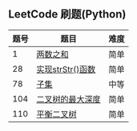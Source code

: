 ## LeetCode 刷题(Python)

| 题号 |题目| 难度 |
| ---  | --- | --- |
| 1    |[两数之和](./code/1-two_sum.py) | 简单 |
| 28    |[实现strStr()函数](./code/28-strStr.py)|简单|
| 78    |[子集](./code/78-subset.py)|中等|
| 104   |[二叉树的最大深度](./code/104-maximum_depth.py)|简单|
|110    |[平衡二叉树](./code/110-balanced-binary-tree.py)|简单|
